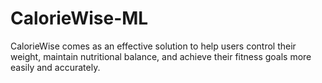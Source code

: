 # CalorieWise-ML
CalorieWise comes as an effective solution to help users control their weight, maintain nutritional balance, and achieve their fitness goals more easily and accurately.
